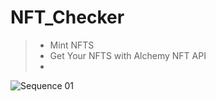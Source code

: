 
# NFT_Checker

> * Mint NFTS
> *  Get Your NFTS with Alchemy NFT API
> *  
![Sequence 01](https://github.com/MuhammadAmmar24/NFT_Checker/assets/87846031/65cff273-fe3a-461c-9542-e3a43c0b9787)
